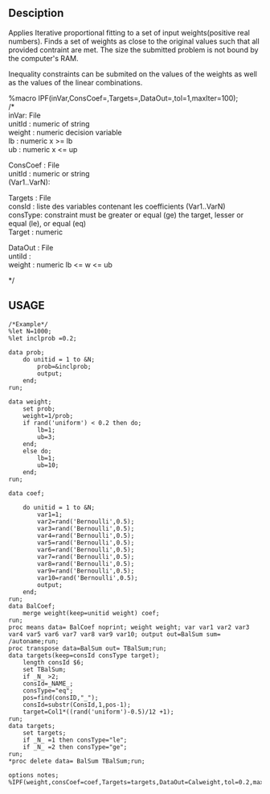 ## Desciption  
Applies Iterative proportional fitting to a set of input weights(positive real numbers).
Finds a set of weights as close to the original values such that all provided contraint are met.
The size the submitted problem is not bound by the computer's RAM.

Inequality constraints can be submited on the values of the weights as well as the values of the linear combinations.  

%macro IPF(inVar,ConsCoef=,Targets=,DataOut=,tol=1,maxIter=100);  
/*  
inVar: File  
    unitId      : numeric of string  
    weight      : numeric decision variable  
	lb	: numeric x >= lb  
	ub	: numeric x <= up  

ConsCoef 	: File  
    unitId      : numeric or string  
    (Var1..VarN):  

Targets : File  
	consId 	: liste des variables contenant les coefficients (Var1..VarN)  
	consType: constraint must be greater or equal (ge) the target, lesser or equal (le), or equal (eq)  
	Target  : numeric    

DataOut : File  
    untiId      :  
    weight	: numeric lb <=	w <= ub  

*/

## USAGE 
```SAS
/*Example*/  
%let N=1000;  
%let inclprob =0.2;  

data prob;  
	do unitid = 1 to &N;  
		prob=&inclprob;
		output;    
	end;  
run;  

data weight;  
	set prob;  
	weight=1/prob;  
	if rand('uniform') < 0.2 then do;  
		lb=1;  
		ub=3;  
	end;  
	else do;  
		lb=1;  
		ub=10;  
	end;  
run;    

data coef;  

	do unitid = 1 to &N;
		var1=1;
		var2=rand('Bernoulli',0.5);
		var3=rand('Bernoulli',0.5);
		var4=rand('Bernoulli',0.5);
		var5=rand('Bernoulli',0.5);
		var6=rand('Bernoulli',0.5);
		var7=rand('Bernoulli',0.5);
		var8=rand('Bernoulli',0.5);
		var9=rand('Bernoulli',0.5);
		var10=rand('Bernoulli',0.5);
		output; 
	end;
run;  
data BalCoef;  
	merge weight(keep=unitid weight) coef;  
run;  
proc means data= BalCoef noprint; weight weight; var var1 var2 var3 var4 var5 var6 var7 var8 var9 var10; output out=BalSum sum= /autoname;run;  
proc transpose data=BalSum out= TBalSum;run;  
data targets(keep=consId consType target);  
	length consId $6;  
	set TBalSum;  
	if _N_ >2;  
	consId=_NAME_;  
	consType="eq";  
	pos=find(consID,"_");  
	consId=substr(ConsId,1,pos-1);  
	target=Col1*((rand('uniform')-0.5)/12 +1);  
run;  
data targets;  
	set targets;  
	if _N_ =1 then consType="le";  
	if _N_ =2 then consType="ge";  
run;   
*proc delete data= BalSum TBalSum;run;  

options notes;  
%IPF(weight,consCoef=coef,Targets=targets,DataOut=Calweight,tol=0.2,maxiter=400);
```
